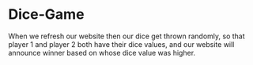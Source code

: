# Dice-Game
When we refresh our website then  our dice get thrown randomly, so that player 1 and player 2 both have their dice values, and our website will announce winner based on whose dice value was higher.
